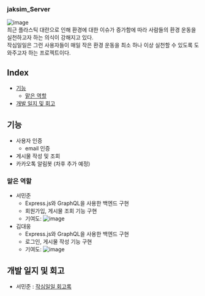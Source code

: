 ### jaksim_Server

![image](https://user-images.githubusercontent.com/51042546/115130413-9a233000-a02a-11eb-890f-04d6bfd685a6.png)  
최근 플라스틱 대란으로 인해 환경에 대한 이슈가 증가함에 따라 사람들의 환경 운동을 실천하고자 하는 의식이 강해지고 있다.  
작심일일은 그런 사용자들이 매일 작은 환경 운동을 최소 하나 이상 실천할 수 있도록 도와주고자 하는 프로젝트이다.  

## Index
- [기능](#기능)
  - [맡은 역할](#맡은-역할)
- [개발 일지 및 회고](#개발-일지-및-회고)

## 기능
- 사용자 인증
  - email 인증
- 게시물 작성 및 조회
- 카카오톡 알림봇 (차후 추가 예정)

### 맡은 역할
  - 서민준
    - Express.js와 GraphQL을 사용한 백엔드 구현
    - 회원가입, 게시물 조회 기능 구현
    - 기여도: ![image](https://user-images.githubusercontent.com/51042546/115130468-09991f80-a02b-11eb-8e47-4d3ab178ece3.png)
  - 김대웅
    - Express.js와 GraphQL을 사용한 백엔드 구현
    - 로그인, 게시물 작성 기능 구현
    - 기여도: ![image](https://user-images.githubusercontent.com/51042546/115130468-09991f80-a02b-11eb-8e47-4d3ab178ece3.png)

## 개발 일지 및 회고

- 서민준 : <a href="https://velog.io/@shin0805/series/%EC%9E%91%EC%8B%AC%EC%9D%BC%EC%9D%BC-%ED%9A%8C%EA%B3%A0%EB%A1%9D" target="_blank">작심일일 회고록</a>